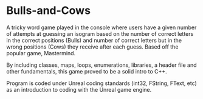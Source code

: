 # Bulls-and-Cows
A tricky word game played in the console where users have a given number of attempts at guessing an isogram based on the number of correct letters in the correct positions (Bulls) and number of correct letters but in the wrong positions (Cows) they receive after each guess. Based off the popular game, Mastermind. 

By including classes, maps, loops, enumerations, libraries, a header file and other fundamentals, this game proved to be a solid intro to C++. 

Program is coded under Unreal coding standards (int32, FString, FText, etc) as an introduction to coding with the Unreal game engine.
